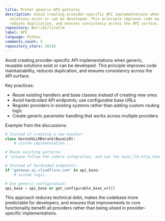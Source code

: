 ```yaml
---
title: Prefer generic API patterns
description: Avoid creating provider-specific API implementations when generic, reusable
  solutions exist or can be developed. This principle improves code maintainability,
  reduces duplication, and ensures consistency across the API surface.
repository: BerriAI/litellm
label: API
language: Python
comments_count: 5
repository_stars: 28310
---
```


Avoid creating provider-specific API implementations when generic, reusable solutions exist or can be developed. This principle improves code maintainability, reduces duplication, and ensures consistency across the API surface.

Key practices:
- Reuse existing handlers and base classes instead of creating new ones
- Avoid hardcoded API endpoints; use configurable base URLs
- Register providers in existing systems rather than adding custom routing logic
- Create generic parameter handling that works across multiple providers

Example from the discussions:
```python
# Instead of creating a new handler:
class HostedVLLMRerank(BaseLLM):
    # custom implementation...

# Reuse existing patterns:
# "please follow the cohere integration, and use the base_llm_http_handler"

# Instead of hardcoded endpoints:
if "gateway.ai.cloudflare.com" in api_base:
    # custom logic...

# Use generic configuration:
api_base = api_base or get_configurable_base_url()
```

This approach reduces technical debt, makes the codebase more predictable for developers, and ensures that improvements to core functionality benefit all providers rather than being siloed in provider-specific implementations.